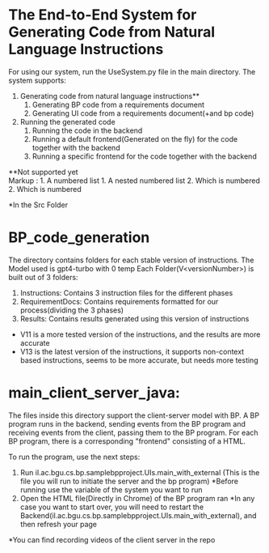 # The End-to-End System for Generating Code from Natural Language Instructions

 For using our system, run the UseSystem.py file in the main directory. 
 The system supports:
1. Generating code from natural language instructions**
   1. Generating BP code from a requirements document
   2. Generating UI code from a requirements document(+and bp code)
2. Running the generated code
   1. Running the code in the backend
   2. Running a default frontend(Generated on the fly) for the code together with the backend
   3. Running a specific frontend for the code together with the backend
        
**Not supported yet    
 Markup : 1. A numbered list
              1. A nested numbered list
              2. Which is numbered
          2. Which is numbered


*In the Src Folder

# BP_code_generation
The directory contains folders for each stable version of instructions.
The Model used is gpt4-turbo with 0 temp
Each Folder(V\<versionNumber\>) is built out of 3 folders:
1. Instructions: Contains 3 instruction files for the different phases
2. RequirementDocs: Contains requirements formatted for our process(dividing the 3 phases)
3. Results: Contains results generated using this version of instructions

* V11 is a more tested version of the instructions, and the results are more accurate
* V13 is the latest version of the instructions, it supports non-context based instructions, seems to be more accurate, but needs more testing


# main_client_server_java:
The files inside this directory support the client-server model with BP. A BP program runs in the backend, sending events from the BP program and receiving events from the client, passing them to the BP program.
For each BP program, there is a corresponding "frontend" consisting of a HTML. 

To run the program, use the next steps:
1. Run il.ac.bgu.cs.bp.samplebpproject.UIs.main_with_external (This is the file you will run to initiate the server and the bp program)
        *Before running use the variable of the system you want to run
2. Open the HTML file(Directly in Chrome) of the BP program ran
*In any case you want to start over, you will need to restart the Backend(il.ac.bgu.cs.bp.samplebpproject.UIs.main_with_external), and then refresh your page

*You can find recording videos of the client server in the repo

    



    



